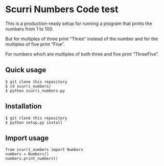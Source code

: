 # Scurri Numbers Code test

This is a production-ready setup for running a program that prints
the numbers from 1 to 100.

But for multiples of three print “Three” instead of the number
  and for the multiples of five print “Five”.

For numbers which are multiples of both three and five print “ThreeFive”.

## Quick usage

    $ git clone this repository
    $ cd scurri_numbers/
    $ python scurri_numbers.py

## Installation

    $ git clone this repository
    $ python setup.py install

## Import usage
    from scurri_numbers import Numbers
    numbers = Numbers()
    numbers.print_numbers()

